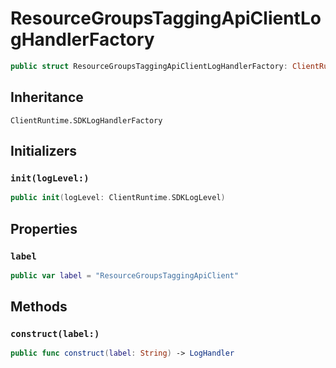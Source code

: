 # ResourceGroupsTaggingApiClientLogHandlerFactory

``` swift
public struct ResourceGroupsTaggingApiClientLogHandlerFactory: ClientRuntime.SDKLogHandlerFactory 
```

## Inheritance

`ClientRuntime.SDKLogHandlerFactory`

## Initializers

### `init(logLevel:)`

``` swift
public init(logLevel: ClientRuntime.SDKLogLevel) 
```

## Properties

### `label`

``` swift
public var label = "ResourceGroupsTaggingApiClient"
```

## Methods

### `construct(label:)`

``` swift
public func construct(label: String) -> LogHandler 
```
